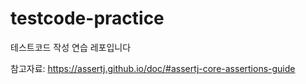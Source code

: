 # testcode-practice
테스트코드 작성 연습 레포입니다

참고자료: https://assertj.github.io/doc/#assertj-core-assertions-guide
